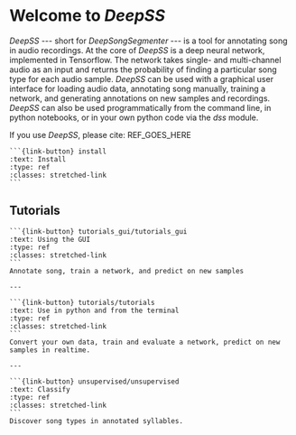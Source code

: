 # Welcome to _DeepSS_
_DeepSS_ --- short for _DeepSongSegmenter_ --- is a tool for annotating song in audio recordings. At the core of _DeepSS_ is a deep neural network, implemented in Tensorflow. The network takes single- and multi-channel audio as an input and returns the probability of finding a particular song type for each audio sample. _DeepSS_ can be used with a graphical user interface for loading audio data, annotating song manually, training a network, and generating annotations on new samples and recordings. _DeepSS_ can also be used programmatically from the command line, in python notebooks, or in your own python code via the _dss_ module.



If you use _DeepSS_, please cite: REF_GOES_HERE

````{panels}
```{link-button} install
:text: Install
:type: ref
:classes: stretched-link
```
````


## Tutorials

````{panels}
```{link-button} tutorials_gui/tutorials_gui
:text: Using the GUI
:type: ref
:classes: stretched-link
```
Annotate song, train a network, and predict on new samples

---

```{link-button} tutorials/tutorials
:text: Use in python and from the terminal
:type: ref
:classes: stretched-link
```
Convert your own data, train and evaluate a network, predict on new samples in realtime.

---

```{link-button} unsupervised/unsupervised
:text: Classify
:type: ref
:classes: stretched-link
```
Discover song types in annotated syllables.

````
